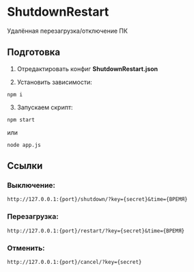 # ShutdownRestart
Удалённая перезагрузка/отключение ПК

## Подготовка
1. Отредактировать конфиг **ShutdownRestart.json**

2. Установить зависимости:
```
npm i
```

3. Запускаем скрипт:
```
npm start
```
или
```
node app.js
```

## Ссылки
### Выключение:
```
http://127.0.0.1:{port}/shutdown/?key={secret}&time={ВРЕМЯ}
```

### Перезагрузка:
```
http://127.0.0.1:{port}/restart/?key={secret}&time={ВРЕМЯ}
```

### Отменить:
```
http://127.0.0.1:{port}/cancel/?key={secret}
```